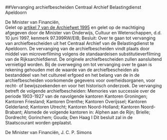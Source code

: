 <meta http-equiv='Content-Type' content='text/html; charset=utf-8' />

##Vervanging archiefbescheiden Centraal Archief Belastingdienst Apeldoorn

De Minister van Financiën,  
Gelet op [artikel 7 van de Archiefwet 1995](../../../../../../../../wet/archiefwet/1995/BWBR0007376/README.md) en gelet op de machtiging afgegeven door de Minister van Onderwijs, Cultuur en Wetenschappen, d.d. 10 juni 1997, kenmerk 97.399RW/EIB;
Besluit:     Over te gaan tot vervanging van archiefbescheiden uit het Centraal Archief van de Belastingdienst te Apeldoorn. De vervanging van de archiefbescheiden vindt plaats door middel van microverfilming volgens de standaardeisen substitutieverfilming van de Rijksarchiefdienst. De originele archiefbescheiden zullen aansluitend vernietigd worden. Bij de overweging om tot vervanging over te gaan is rekening gehouden met de waarde van de archiefbescheiden als bestanddeel van het cultureel erfgoed en het belang van de in de archiefbescheiden voorkomende gegevens voor overheidsorganen, voor recht- of bewijszoekenden en voor het historisch onderzoek. De vervanging betreft de volgende archiefbescheiden: Memories van successie over de periode 1903-1927 van de navolgende kantoren Kantoren Groningen; Kantoren Friesland; Kantoren Drenthe; Kantoren Overijssel; Kantoren Gelderland; Kantoren Utrecht; Kantoren Noord-Holland; Kantoren Noord-Brabant; Alsmede de volgende kantoren in: Alphen aan de Rijn; Brielle; Dordrecht; Gorinchem; Gouda; Den Haag I     Dit besluit zal in de Staatscourant worden geplaatst.   

De 
Minister van Financiën, 
J. C. P. Simons      
